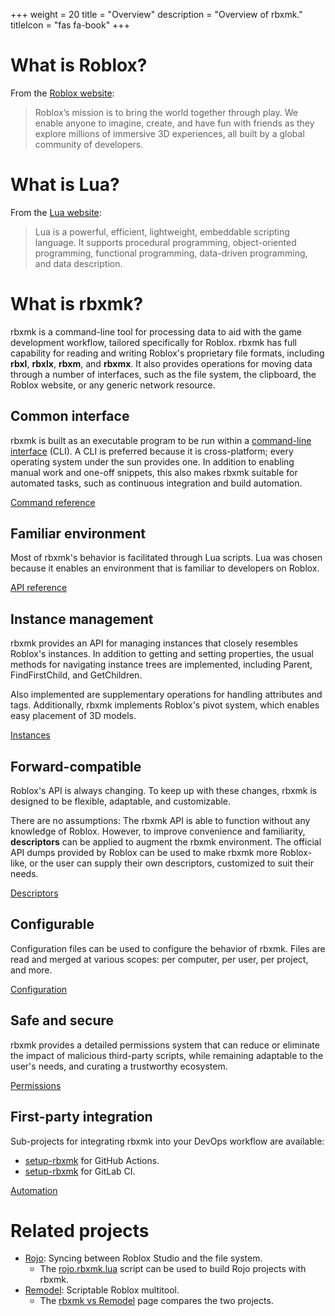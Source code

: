+++
weight = 20
title = "Overview"
description = "Overview of rbxmk."
titleIcon = "fas fa-book"
+++

# What is Roblox?
From the [Roblox website](https://corp.roblox.com/):

> Roblox’s mission is to bring the world together through play. We enable anyone
> to imagine, create, and have fun with friends as they explore millions of
> immersive 3D experiences, all built by a global community of developers.

# What is Lua?
From the [Lua website](https://www.lua.org/about.html):

> Lua is a powerful, efficient, lightweight, embeddable scripting language. It
> supports procedural programming, object-oriented programming, functional
> programming, data-driven programming, and data description.

# What is rbxmk?
rbxmk is a command-line tool for processing data to aid with the game
development workflow, tailored specifically for Roblox. rbxmk has full
capability for reading and writing Roblox's proprietary file formats, including
**rbxl**, **rbxlx**, **rbxm**, and **rbxmx**. It also provides operations for
moving data through a number of interfaces, such as the file system, the
clipboard, the Roblox website, or any generic network resource.

## Common interface
rbxmk is built as an executable program to be run within a [command-line
interface][cli] (CLI). A CLI is preferred because it is cross-platform; every
operating system under the sun provides one. In addition to enabling manual work
and one-off snippets, this also makes rbxmk suitable for automated tasks, such
as continuous integration and build automation.

[Command reference <span class="icon"><i class="fas fa-arrow-right"></i></span></a>](command)

[cli]: https://en.wikipedia.org/wiki/Command-line_interface

## Familiar environment
Most of rbxmk's behavior is facilitated through Lua scripts. Lua was chosen
because it enables an environment that is familiar to developers on Roblox.

[API reference <span class="icon"><i class="fas fa-arrow-right"></i></span></a>](api)

## Instance management
rbxmk provides an API for managing instances that closely resembles Roblox's
instances. In addition to getting and setting properties, the usual methods for
navigating instance trees are implemented, including Parent, FindFirstChild, and
GetChildren.

Also implemented are supplementary operations for handling attributes and tags.
Additionally, rbxmk implements Roblox's pivot system, which enables easy
placement of 3D models.

[Instances <span class="icon"><i class="fas fa-arrow-right"></i></span></a>](overview/instances)

## Forward-compatible
Roblox's API is always changing. To keep up with these changes, rbxmk is
designed to be flexible, adaptable, and customizable.

There are no assumptions: The rbxmk API is able to function without any
knowledge of Roblox. However, to improve convenience and familiarity,
**descriptors** can be applied to augment the rbxmk environment. The official
API dumps provided by Roblox can be used to make rbxmk more Roblox-like, or the
user can supply their own descriptors, customized to suit their needs.

[Descriptors <span class="icon"><i class="fas fa-arrow-right"></i></span></a>](overview/descriptors)

## Configurable
Configuration files can be used to configure the behavior of rbxmk. Files are
read and merged at various scopes: per computer, per user, per project, and
more.

[Configuration <span class="icon"><i class="fas fa-arrow-right"></i></span></a>](overview/configuration)

## Safe and secure
rbxmk provides a detailed permissions system that can reduce or eliminate the
impact of malicious third-party scripts, while remaining adaptable to the user's
needs, and curating a trustworthy ecosystem.

[Permissions <span class="icon"><i class="fas fa-arrow-right"></i></span></a>](overview/permissions)

## First-party integration
Sub-projects for integrating rbxmk into your DevOps workflow are available:

- [setup-rbxmk](https://github.com/anaminus/setup-rbxmk) for GitHub Actions.
- [setup-rbxmk]() for GitLab CI.

[Automation <span class="icon"><i class="fas fa-arrow-right"></i></span></a>](overview/automation)

# Related projects

- [Rojo](https://rojo.space/): Syncing between Roblox Studio and the file system.
	- The [rojo.rbxmk.lua]() script can be used to build Rojo projects with
	  rbxmk.
- [Remodel](https://github.com/rojo-rbx/remodel): Scriptable Roblox multitool.
	- The [rbxmk vs Remodel](overview/remodel) page compares the two projects.
